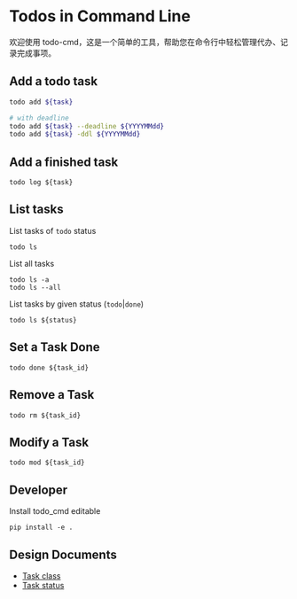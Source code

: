 # Todos in Command Line

欢迎使用 todo-cmd，这是一个简单的工具，帮助您在命令行中轻松管理代办、记录完成事项。

## Add a todo task

```bash
todo add ${task}

# with deadline
todo add ${task} --deadline ${YYYYMMdd}
todo add ${task} -ddl ${YYYYMMdd}
```

## Add a finished task

```shell
todo log ${task}
```

## List tasks

List tasks of `todo` status

```shell
todo ls
```

List all tasks

```shell
todo ls -a
todo ls --all
```

List tasks by given status (`todo`|`done`)

```shell
todo ls ${status}
```

## Set a Task Done

```shell
todo done ${task_id}
```

## Remove a Task

```shell
todo rm ${task_id}
```

## Modify a Task

```shell
todo mod ${task_id}
```

## Developer

Install todo_cmd editable

```shell
pip install -e .
```

## Design Documents

- [Task class](./docs/task_class.md)
- [Task status](./docs/task_status.md)
